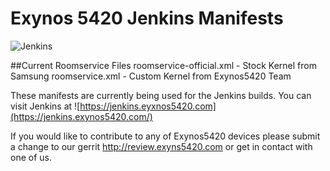 # Exynos 5420 Jenkins Manifests

![Jenkins](https://d1q6f0aelx0por.cloudfront.net/product-logos/f5326186-8ae7-425c-a78d-7192dabf75be-jenkins.png)

##Current Roomservice Files
roomservice-official.xml - Stock Kernel from Samsung
roomservice.xml - Custom Kernel from Exynos5420 Team

These manifests are currently being used for the Jenkins builds.
You can visit Jenkins at ![https://jenkins.eyxnos5420.com](https://jenkins.exynos5420.com/)

If you would like to contribute to any of Exynos5420 devices please submit a change to our gerrit http://review.exyns5420.com or get in contact with one of us.
